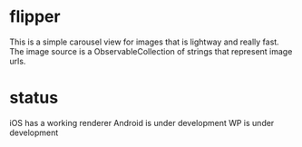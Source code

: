 # flipper
This is a simple carousel view for images that is lightway and really fast. The image source is a ObservableCollection of strings that represent image urls.

# status

iOS has a working renderer
Android is under development
WP is under development

